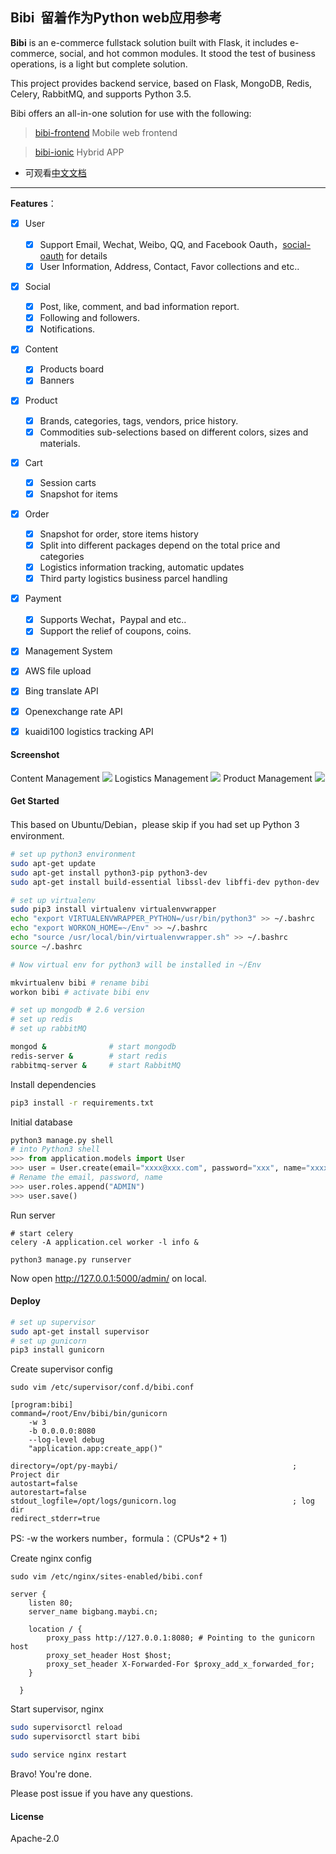 ## Bibi  留着作为Python web应用参考
**Bibi** is an e-commerce fullstack solution built with Flask, it includes e-commerce, social, and hot common modules. It stood the test of business operations, is a light but complete solution.

This project provides backend service, based on Flask, MongoDB, Redis, Celery, RabbitMQ, and supports Python 3.5.

Bibi offers an all-in-one solution for use with the following:

> [bibi-frontend](https://github.com/seasonstar/bibi-frontend) Mobile web frontend

> [bibi-ionic](https://github.com/seasonstar/bibi-ionic) Hybrid APP

* 可观看[中文文档](https://github.com/seasonstar/bibi/blob/master/README_zh.md)

----------------

**Features**：

- [x] User
    - [x] Support Email, Wechat, Weibo, QQ, and Facebook Oauth，[social-oauth](https://github.com/seasonstar/social-oauth) for details
    - [x] User Information, Address, Contact, Favor collections and etc..
- [x] Social
    - [x] Post, like, comment, and bad information report.
    - [x] Following and followers.
    - [x] Notifications.
- [x] Content
    - [x] Products board
    - [x] Banners
- [x] Product
    - [x] Brands, categories, tags, vendors, price history.
    - [x] Commodities sub-selections based on different colors, sizes and materials.
- [x] Cart
    - [x] Session carts
    - [x] Snapshot for items
- [x] Order
    - [x] Snapshot for order, store items history
    - [x] Split into different packages depend on the total price and categories
    - [x] Logistics information tracking, automatic updates
    - [x] Third party logistics business parcel handling
- [x] Payment
    - [x] Supports Wechat，Paypal and etc..
    - [x] Support the relief of coupons, coins.
- [x] Management System

- [x] AWS file upload
- [x] Bing translate API
- [x] Openexchange rate API
- [x] kuaidi100 logistics tracking API


#### Screenshot

Content Management
![](http://7xn6eu.com1.z0.glb.clouddn.com/Backend.png)
Logistics Management
![](http://7xn6eu.com1.z0.glb.clouddn.com/Logistics-Backend.jpg)
Product Management
![](http://7xn6eu.com1.z0.glb.clouddn.com/Item%20Backend.png)

#### Get Started

This based on Ubuntu/Debian，please skip if you had set up Python 3 environment.

```bash
# set up python3 environment
sudo apt-get update
sudo apt-get install python3-pip python3-dev
sudo apt-get install build-essential libssl-dev libffi-dev python-dev

# set up virtualenv
sudo pip3 install virtualenv virtualenvwrapper
echo "export VIRTUALENVWRAPPER_PYTHON=/usr/bin/python3" >> ~/.bashrc
echo "export WORKON_HOME=~/Env" >> ~/.bashrc
echo "source /usr/local/bin/virtualenvwrapper.sh" >> ~/.bashrc
source ~/.bashrc

# Now virtual env for python3 will be installed in ~/Env

mkvirtualenv bibi # rename bibi
workon bibi # activate bibi env

# set up mongodb # 2.6 version
# set up redis
# set up rabbitMQ

mongod &              # start mongodb
redis-server &        # start redis
rabbitmq-server &     # start RabbitMQ
```

Install dependencies
```bash
pip3 install -r requirements.txt
```

Initial database
```python
python3 manage.py shell
# into Python3 shell
>>> from application.models import User
>>> user = User.create(email="xxxx@xxx.com", password="xxx", name="xxxx")
# Rename the email, password, name
>>> user.roles.append("ADMIN")
>>> user.save()
```

Run server
```
# start celery
celery -A application.cel worker -l info &

python3 manage.py runserver
```
Now open http://127.0.0.1:5000/admin/ on local.



#### Deploy
```bash
# set up supervisor
sudo apt-get install supervisor
# set up gunicorn
pip3 install gunicorn
```
Create supervisor config

`sudo vim /etc/supervisor/conf.d/bibi.conf`
```
[program:bibi]
command=/root/Env/bibi/bin/gunicorn
    -w 3
    -b 0.0.0.0:8080
    --log-level debug
    "application.app:create_app()"

directory=/opt/py-maybi/                                       ; Project dir
autostart=false
autorestart=false
stdout_logfile=/opt/logs/gunicorn.log                          ; log dir
redirect_stderr=true
```
PS: -w  the workers number，formula：（CPUs*2 + 1)

Create nginx config

`sudo vim /etc/nginx/sites-enabled/bibi.conf`

```nginx
server {
    listen 80;
    server_name bigbang.maybi.cn;

    location / {
        proxy_pass http://127.0.0.1:8080; # Pointing to the gunicorn host
        proxy_set_header Host $host;
        proxy_set_header X-Forwarded-For $proxy_add_x_forwarded_for;
    }

  }
```

Start supervisor, nginx
```bash
sudo supervisorctl reload
sudo supervisorctl start bibi

sudo service nginx restart
```

Bravo! You're done.

Please post issue if you have any questions.


#### License

Apache-2.0
